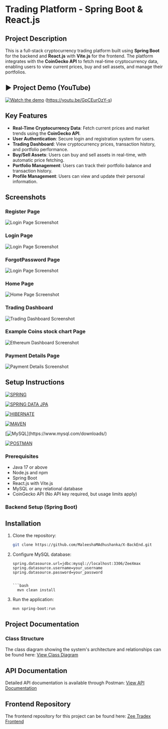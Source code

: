 # Trading Platform - Spring Boot & React.js

## Project Description
This is a full-stack cryptocurrency trading platform built using **Spring Boot** for the backend and **React.js** with **Vite.js** for the frontend. The platform integrates with the **CoinGecko API** to fetch real-time cryptocurrency data, enabling users to view current prices, buy and sell assets, and manage their portfolios.

## ▶️ Project Demo (YouTube)

[![Watch the demo](https://img.youtube.com/vi/GpCEurOzY-s/0.jpg)](https://youtu.be/GpCEurOzY-s)
(https://youtu.be/GpCEurOzY-s)
## Key Features
- **Real-Time Cryptocurrency Data**: Fetch current prices and market trends using the **CoinGecko API**.
- **User Authentication**: Secure login and registration system for users.
- **Trading Dashboard**: View cryptocurrency prices, transaction history, and portfolio performance.
- **Buy/Sell Assets**: Users can buy and sell assets in real-time, with automatic price fetching.
- **Portfolio Management**: Users can track their portfolio balance and transaction history.
- **Profile Management**: Users can view and update their personal information.

## Screenshots

### Register Page
![Login Page Screenshot](./src/assets/signup.png)

### Login Page
![Login Page Screenshot](./src/assets/Login.png)

### ForgotPassword Page
![Login Page Screenshot](./src/assets/ForgotPassword.png)


### Home Page
![Home Page Screenshot](./src/assets/Home.png)

### Trading Dashboard
![Trading Dashboard Screenshot](./src/assets/treadingDashBorda.png)

### Example Coins stock chart Page
![Ethereum Dashboard Screenshot](./src/assets/EthereumCoinPage.png)

### Payment Details Page
![Payment Details Screenshot](./src/assets/payementdetails.png)



## Setup Instructions

[![SPRING](https://img.shields.io/badge/Spring_Framework-black?style=for-the-badge&logo=spring&logoColor=green)](https://spring.io/projects/spring-framework)

[![SPRING DATA JPA](https://img.shields.io/badge/Spring_Data_JPA-black?style=for-the-badge&logo=spring&logoColor=green)](https://spring.io/projects/spring-data-jpa)

[![HIBERNATE](https://img.shields.io/badge/Hibernate-black?style=for-the-badge&logo=Hibernate&logoColor=BBAE79)](https://hibernate.org/orm/)

[![MAVEN](https://img.shields.io/badge/Maven-black?style=for-the-badge&logo=Apache-Maven&logoColor=white)](https://maven.apache.org/)

[![MySQL](https://img.shields.io/badge/Mysql-black?style=for-the-badge&logo=mysql&logoColor=08668E")](https://www.mysql.com/downloads/)

[![POSTMAN](https://img.shields.io/badge/Postman-black?style=for-the-badge&logo=Postman&logoColor=FF6C37)](https://www.postman.com/downloads/)


### Prerequisites
- Java 17 or above
- Node.js and npm
- Spring Boot
- React.js with Vite.js
- MySQL or any relational database
- CoinGecko API (No API key required, but usage limits apply)

### Backend Setup (Spring Boot)

## Installation
1. Clone the repository:
   ```bash
   git clone https://github.com/MaleeshaMAdhushanka/X-BackEnd.git


2. Configure MySQL database:
   ```properties
   spring.datasource.url=jdbc:mysql://localhost:3306/ZeeXmax
   spring.datasource.username=your_username
   spring.datasource.password=your_password
   
   
   ```bash
     mvn clean install
   ```

4. Run the application:
   ```bash
   mvn spring-boot:run
   ```

## Project Documentation



### Class Structure
The class diagram showing the system's architecture and relationships can be found here:
[View Class Diagram](./src/assets/zeexmax.png)

## API Documentation

Detailed API documentation is available through Postman:
[View API Documentation](https://documenter.getpostman.com/view/37889199/2sB2cbaeW5)

## Frontend Repository

The frontend repository for this project can be found here:
[Zee Tradex Frontend](https://github.com/MaleeshaMAdhushanka/ZeeTradex-ForntEnd.git)

   ```